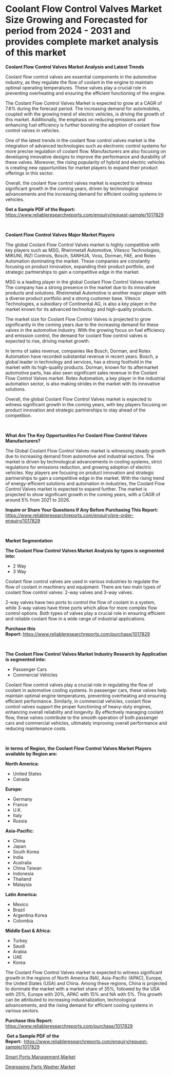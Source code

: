 <p><h1>Coolant Flow Control Valves Market Size Growing and Forecasted for period from 2024 - 2031 and provides complete market analysis of this market</h1></p><p><strong>Coolant Flow Control Valves Market Analysis and Latest Trends</strong></p>
<p><p>Coolant flow control valves are essential components in the automotive industry, as they regulate the flow of coolant in the engine to maintain optimal operating temperatures. These valves play a crucial role in preventing overheating and ensuring the efficient functioning of the engine.</p><p>The Coolant Flow Control Valves Market is expected to grow at a CAGR of 7.6% during the forecast period. The increasing demand for automobiles, coupled with the growing trend of electric vehicles, is driving the growth of this market. Additionally, the emphasis on reducing emissions and enhancing fuel efficiency is further boosting the adoption of coolant flow control valves in vehicles.</p><p>One of the latest trends in the coolant flow control valves market is the integration of advanced technologies such as electronic control systems for more precise regulation of coolant flow. Manufacturers are also focusing on developing innovative designs to improve the performance and durability of these valves. Moreover, the rising popularity of hybrid and electric vehicles is creating new opportunities for market players to expand their product offerings in this sector.</p><p>Overall, the coolant flow control valves market is expected to witness significant growth in the coming years, driven by technological advancements and the increasing demand for efficient cooling systems in vehicles.</p></p>
<p><strong>Get a Sample PDF of the Report:&nbsp;</strong> <a href="https://www.reliableresearchreports.com/enquiry/request-sample/1017829">https://www.reliableresearchreports.com/enquiry/request-sample/1017829</a></p>
<p>&nbsp;</p>
<p><strong>Coolant Flow Control Valves Major Market Players</strong></p>
<p><p>The global Coolant Flow Control Valves market is highly competitive with key players such as MSG, Rheinmetall Automotive, Vitesco Technologies, MIKUNI, INZI Controls, Bosch, SANHUA, Voss, Dorman, FAE, and Rotex Automation dominating the market. These companies are constantly focusing on product innovation, expanding their product portfolio, and strategic partnerships to gain a competitive edge in the market.</p><p>MSG is a leading player in the global Coolant Flow Control Valves market. The company has a strong presence in the market due to its innovative products and solutions. Rheinmetall Automotive is another major player with a diverse product portfolio and a strong customer base. Vitesco Technologies, a subsidiary of Continental AG, is also a key player in the market known for its advanced technology and high-quality products.</p><p>The market size for Coolant Flow Control Valves is projected to grow significantly in the coming years due to the increasing demand for these valves in the automotive industry. With the growing focus on fuel efficiency and emission control, the demand for coolant flow control valves is expected to rise, driving market growth.</p><p>In terms of sales revenue, companies like Bosch, Dorman, and Rotex Automation have recorded substantial revenue in recent years. Bosch, a global leader in technology and services, has a strong foothold in the market with its high-quality products. Dorman, known for its aftermarket automotive parts, has also seen significant sales revenue in the Coolant Flow Control Valves market. Rotex Automation, a key player in the industrial automation sector, is also making strides in the market with its innovative solutions.</p><p>Overall, the global Coolant Flow Control Valves market is expected to witness significant growth in the coming years, with key players focusing on product innovation and strategic partnerships to stay ahead of the competition.</p></p>
<p>&nbsp;</p>
<p><strong>What Are The Key Opportunities For Coolant Flow Control Valves Manufacturers?</strong></p>
<p><p>The Global Coolant Flow Control Valves market is witnessing steady growth due to increasing demand from automotive and industrial sectors. The market is driven by technological advancements in cooling systems, strict regulations for emissions reduction, and growing adoption of electric vehicles. Key players are focusing on product innovation and strategic partnerships to gain a competitive edge in the market. With the rising trend of energy-efficient solutions and automation in industries, the Coolant Flow Control Valves market is expected to expand further. The market is projected to show significant growth in the coming years, with a CAGR of around 5% from 2021 to 2026.</p></p>
<p><strong>Inquire or Share Your Questions If Any Before Purchasing This Report:</strong> <a href="https://www.reliableresearchreports.com/enquiry/pre-order-enquiry/1017829">https://www.reliableresearchreports.com/enquiry/pre-order-enquiry/1017829</a></p>
<p>&nbsp;</p>
<p><strong>Market Segmentation</strong></p>
<p><strong>The Coolant Flow Control Valves Market Analysis by types is segmented into:</strong></p>
<p><ul><li>2 Way</li><li>3 Way</li></ul></p>
<p><p>Coolant flow control valves are used in various industries to regulate the flow of coolant in machinery and equipment. There are two main types of coolant flow control valves: 2-way valves and 3-way valves. </p><p>2-way valves have two ports to control the flow of coolant in a system, while 3-way valves have three ports which allow for more complex flow control options. Both types of valves play a crucial role in ensuring efficient and reliable coolant flow in a wide range of industrial applications.</p></p>
<p><strong>Purchase this Report:&nbsp;</strong><a href="https://www.reliableresearchreports.com/purchase/1017829">https://www.reliableresearchreports.com/purchase/1017829</a></p>
<p>&nbsp;</p>
<p><strong>The Coolant Flow Control Valves Market Industry Research by Application is segmented into:</strong></p>
<p><ul><li>Passenger Cars</li><li>Commercial Vehicles</li></ul></p>
<p><p>Coolant flow control valves play a crucial role in regulating the flow of coolant in automotive cooling systems. In passenger cars, these valves help maintain optimal engine temperatures, preventing overheating and ensuring efficient performance. Similarly, in commercial vehicles, coolant flow control valves support the proper functioning of heavy-duty engines, enhancing overall reliability and longevity. By effectively managing coolant flow, these valves contribute to the smooth operation of both passenger cars and commercial vehicles, ultimately improving overall performance and reducing maintenance costs.</p></p>
<p>&nbsp;</p>
<p><strong>In terms of Region, the Coolant Flow Control Valves Market Players available by Region are:</strong></p>
<p>
    <p> <strong> North America: </strong>
        <ul>
            <li>United States</li>
            <li>Canada</li>
        </ul>
        </p> 
    <p> <strong> Europe: </strong>
        <ul>
            <li>Germany</li>
            <li>France</li>
            <li>U.K.</li>
            <li>Italy</li>
            <li>Russia</li>
        </ul>
        </p> 
    <p> <strong> Asia-Pacific: </strong>
        <ul>
            <li>China</li>
            <li>Japan</li>
            <li>South Korea</li>
            <li>India</li>
            <li>Australia</li>
            <li>China Taiwan</li>
            <li>Indonesia</li>
            <li>Thailand</li>
            <li>Malaysia</li>
        </ul>
        </p> 
    <p> <strong> Latin America: </strong>
        <ul>
            <li>Mexico</li>
            <li>Brazil</li>
            <li>Argentina Korea</li>
            <li>Colombia</li>
        </ul>
        </p> 
    <p> <strong> Middle East & Africa: </strong>
        <ul>
            <li>Turkey</li>
            <li>Saudi</li>
            <li>Arabia</li>
            <li>UAE</li>
            <li>Korea</li>
        </ul>
    </p>
    </p>
<p><p>The Coolant Flow Control Valves market is expected to witness significant growth in the regions of North America (NA), Asia-Pacific (APAC), Europe, the United States (USA) and China. Among these regions, China is projected to dominate the market with a market share of 35%, followed by the USA with 25%, Europe with 20%, APAC with 15% and NA with 5%. This growth can be attributed to increasing industrialization, technological advancements, and the rising demand for efficient cooling systems in various sectors.</p></p>
<p><strong>Purchase this Report: </strong><a href="https://www.reliableresearchreports.com/purchase/1017829">https://www.reliableresearchreports.com/purchase/1017829</a></p>
<p>&nbsp;<strong>Get a Sample PDF of the Report:&nbsp;&nbsp;</strong><a href="https://www.reliableresearchreports.com/enquiry/request-sample/1017829">https://www.reliableresearchreports.com/enquiry/request-sample/1017829</a></p>
<p><strong></strong></p>
<p><p><a href="https://issuu.com/reportprime-2/docs/smart-ports-management-market-size-2030.pptx">Smart Ports Management Market</a></p><p><a href="https://issuu.com/reportprime-2/docs/degreasing-parts-washer-market-size-2030.pptx">Degreasing Parts Washer Market</a></p></p>
